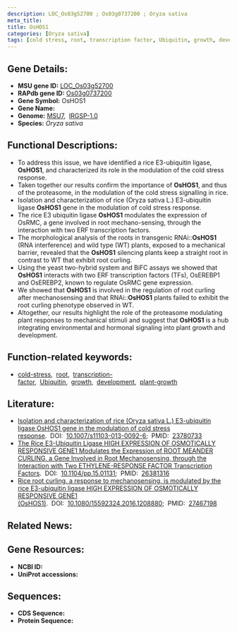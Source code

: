 ```yaml
---
description: LOC_Os03g52700 ; Os03g0737200 ; Oryza sativa
meta_title:
title: OsHOS1
categories: [Oryza sativa]
tags: [cold stress, root, transcription factor, Ubiquitin, growth, development, plant growth]
---
```


## Gene Details:
- **MSU gene ID:** [LOC_Os03g52700](http://rice.uga.edu/cgi-bin/ORF_infopage.cgi?orf=LOC_Os03g52700)  
- **RAPdb gene ID:** [Os03g0737200](https://rapdb.dna.affrc.go.jp/locus/?name=Os03g0737200)  
- **Gene Symbol:** OsHOS1
- **Gene Name:**
- **Genome:**  [MSU7](http://rice.uga.edu/),&nbsp;&nbsp;[IRGSP-1.0](https://rapdb.dna.affrc.go.jp/download/irgsp1.html)
- **Species:** *Oryza sativa*

## Functional Descriptions:
   - To address this issue, we have identified a rice E3-ubiquitin ligase, **OsHOS1**, and characterized its role in the modulation of the cold stress response.
   - Taken together our results confirm the importance of **OsHOS1**, and thus of the proteasome, in the modulation of the cold stress signalling in rice.
   - Isolation and characterization of rice (Oryza sativa L.) E3-ubiquitin ligase **OsHOS1** gene in the modulation of cold stress response.
   - The rice E3 ubiquitin ligase **OsHOS1** modulates the expression of OsRMC, a gene involved in root mechano-sensing, through the interaction with two ERF transcription factors.
   - The morphological analysis of the roots in transgenic RNAi::**OsHOS1** (RNA interference) and wild type (WT) plants, exposed to a mechanical barrier, revealed that the **OsHOS1** silencing plants keep a straight root in contrast to WT that exhibit root curling.
   - Using the yeast two-hybrid system and BiFC assays we showed that **OsHOS1** interacts with two ERF transcription factors (TFs), OsEREBP1 and OsEREBP2, known to regulate OsRMC gene expression.
   - We showed that **OsHOS1** is involved in the regulation of root curling after mechanosensing and that RNAi::**OsHOS1** plants failed to exhibit the root curling phenotype observed in WT.
   - Altogether, our results highlight the role of the proteasome modulating plant responses to mechanical stimuli and suggest that **OsHOS1** is a hub integrating environmental and hormonal signaling into plant growth and development.

## Function-related keywords:
   - [cold-stress](/tags/cold-stress/),&nbsp;&nbsp;[root](/tags/root/),&nbsp;&nbsp;[transcription-factor](/tags/transcription-factor/),&nbsp;&nbsp;[Ubiquitin](/tags/Ubiquitin/),&nbsp;&nbsp;[growth](/tags/growth/),&nbsp;&nbsp;[development](/tags/development/),&nbsp;&nbsp;[plant-growth](/tags/plant-growth/)

## Literature:
   - [Isolation and characterization of rice (Oryza sativa L.) E3-ubiquitin ligase OsHOS1 gene in the modulation of cold stress response](https://www.doi.org/10.1007/s11103-013-0092-6).&nbsp;&nbsp;DOI:&nbsp;&nbsp;[10.1007/s11103-013-0092-6](https://www.doi.org/10.1007/s11103-013-0092-6);&nbsp;&nbsp;PMID:&nbsp;&nbsp;[23780733](https://pubmed.ncbi.nlm.nih.gov/23780733/)
   - [The Rice E3-Ubiquitin Ligase HIGH EXPRESSION OF OSMOTICALLY RESPONSIVE GENE1 Modulates the Expression of ROOT MEANDER CURLING, a Gene Involved in Root Mechanosensing, through the Interaction with Two ETHYLENE-RESPONSE FACTOR Transcription Factors](https://www.doi.org/10.1104/pp.15.01131).&nbsp;&nbsp;DOI:&nbsp;&nbsp;[10.1104/pp.15.01131](https://www.doi.org/10.1104/pp.15.01131);&nbsp;&nbsp;PMID:&nbsp;&nbsp;[26381316](https://pubmed.ncbi.nlm.nih.gov/26381316/)
   - [Rice root curling, a response to mechanosensing, is modulated by the rice E3-ubiquitin ligase HIGH EXPRESSION OF OSMOTICALLY RESPONSIVE GENE1 (OsHOS1)](https://www.doi.org/10.1080/15592324.2016.1208880).&nbsp;&nbsp;DOI:&nbsp;&nbsp;[10.1080/15592324.2016.1208880](https://www.doi.org/10.1080/15592324.2016.1208880);&nbsp;&nbsp;PMID:&nbsp;&nbsp;[27467198](https://pubmed.ncbi.nlm.nih.gov/27467198/)

## Related News:

## Gene Resources:
- **NCBI ID:**  []()
- **UniProt accessions:** [](https://www.uniprot.org/uniprotkb//entry)

## Sequences:
- **CDS Sequence:**
- **Protein Sequence:**
